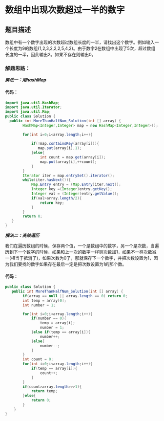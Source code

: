 # 数组中出现次数超过一半的数字

## 题目描述
数组中有一个数字出现的次数超过数组长度的一半，请找出这个数字。例如输入一个长度为9的数组{1,2,3,2,2,2,5,4,2}。由于数字2在数组中出现了5次，超过数组长度的一半，因此输出2。如果不存在则输出0。


### 解题思路：
***解法一：用hashMap***

#### 代码：

```java
import java.util.HashMap;
import java.util.Iterator;
import java.util.Map;
public class Solution {
  public int MoreThanHalfNum_Solution(int [] array) {
        HashMap<Integer,Integer> map = new HashMap<Integer,Integer>();
         
        for(int i=0;i<array.length;i++){
             
            if(!map.containsKey(array[i])){
               map.put(array[i],1);
            }else{
                int count = map.get(array[i]);
                map.put(array[i],++count);
            }
        }
        Iterator iter = map.entrySet().iterator();
        while(iter.hasNext()){
            Map.Entry entry = (Map.Entry)iter.next();
            Integer key =(Integer)entry.getKey();
            Integer val = (Integer)entry.getValue();
            if(val>array.length/2){
                return key;
            }
        }
        return 0;
   }
}

```

***解法二：高效遍历***

我们在遍历数组的时候，保存两个值，一个是数组中的数字，另一个是次数，当遍历到下一个数字的时候，如果和上一次的数字一样则次数加1，如果不一样次数减一(相当于抵消了)，如果次数为0了，那就保存下一个数字，并把次数设置为1，因为我们要找的数字如果存在最后一定是把次数设置为1的那个数。


#### 代码：


```java
public class Solution {
   public int MoreThanHalfNum_Solution(int [] array) {
        if(array == null || array.length == 0) return 0;
        int temp = array[0];
        int number = 1;

        for(int i=0;i<array.length;i++){
            if(number == 0){
                temp = array[i];
                number = 1;
            }else if(temp == array[i]){
                number++;
            }else{
                number--;
            }
        }
        int count = 0;
        for(int i=0;i<array.length;i++){
            if(temp == array[i]){
                count++;
            }
        }
        if(count>array.length>>>1){
            return temp;
        }else{
            return 0;
        }
    }
}

```